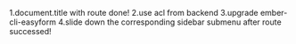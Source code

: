 1.document.title with route   done!
2.use acl from backend
3.upgrade ember-cli-easyform
4.slide down the corresponding sidebar submenu after route successed!
